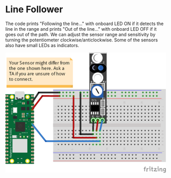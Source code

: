 # Line Follower
The code prints "Following the line..." with onboard LED ON if it detects the line in the range and prints "Out of the line..." with onboard LED OFF if it goes out of the path. We can adjust the sensor range and sensitivity by turning the potentiometer clockwise/anticlockwise. Some of the sensors also have small LEDs as indicators. 

![](connection/Line_Follower_bb.png)